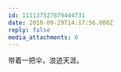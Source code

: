 ```yaml
---
id: 111137527879444731
date: 2010-09-29T14:17:56.000Z
reply: false
media_attachments: 0
---
```


带着一把伞，浪迹天涯。

